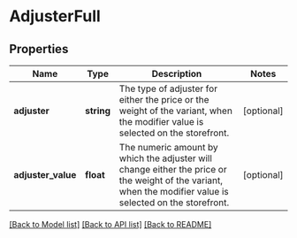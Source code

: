 # AdjusterFull

## Properties
Name | Type | Description | Notes
------------ | ------------- | ------------- | -------------
**adjuster** | **string** | The type of adjuster for either the price or the weight of the variant, when the modifier value is selected on the storefront. | [optional] 
**adjuster_value** | **float** | The numeric amount by which the adjuster will change either the price or the weight of the variant, when the modifier value is selected on the storefront. | [optional] 

[[Back to Model list]](../../README.md#documentation-for-models) [[Back to API list]](../../README.md#documentation-for-api-endpoints) [[Back to README]](../../README.md)

